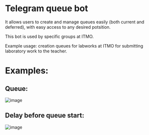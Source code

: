 # Telegram queue bot
It allows users to create and manage queues easily (both current and deferred), with easy access to any desired potsition. 

This bot is used by specific groups at ITMO.

Example usage: creation queues for labworks at ITMO for submitting laboratory work to the teacher.

# Examples:
## Queue:
![image](https://github.com/HuTao1Love/TgQueueBot/assets/112830043/ea794768-2482-4c3e-ad5d-22574034b51c)

## Delay before queue start:
![image](https://github.com/HuTao1Love/TgQueueBot/assets/112830043/a2236029-177a-4183-b2d3-7a22435e94c0)
